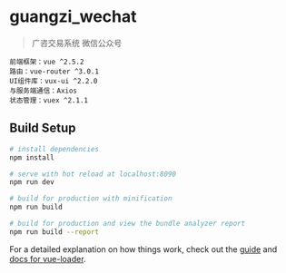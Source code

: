 # guangzi_wechat

> 广咨交易系统 微信公众号

```
前端框架：vue ^2.5.2
路由：vue-router ^3.0.1
UI组件库：vux-ui ^2.2.0
与服务端通信：Axios
状态管理：vuex ^2.1.1
```

## Build Setup

``` bash
# install dependencies
npm install

# serve with hot reload at localhost:8090
npm run dev

# build for production with minification
npm run build

# build for production and view the bundle analyzer report
npm run build --report
```

For a detailed explanation on how things work, check out the [guide](http://vuejs-templates.github.io/webpack/) and [docs for vue-loader](http://vuejs.github.io/vue-loader).
